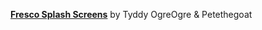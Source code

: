 [**Fresco Splash Screens**](https://www.nexusmods.com/morrowind/mods/45680) by Tyddy OgreOgre & Petethegoat
